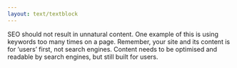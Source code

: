 ```yaml
---
layout: text/textblock
---
```

SEO should not result in unnatural content. One example of this is using keywords too many times on a page. Remember, your site and its content is for ‘users’ first, not search engines. Content needs to be optimised and readable by search engines, but still built for users.
